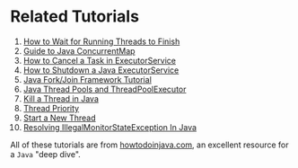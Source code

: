 # Related Tutorials

1. [How to Wait for Running Threads to Finish](https://howtodoinjava.com/java/multi-threading/wait-for-threads-to-finish/)
2. [Guide to Java ConcurrentMap](https://howtodoinjava.com/java/collections/java-concurrentmap/)
3. [How to Cancel a Task in ExecutorService](https://howtodoinjava.com/java/multi-threading/executor-service-cancel-task/)
4. [How to Shutdown a Java ExecutorService](https://howtodoinjava.com/java/multi-threading/executorservice-shutdown/)
5. [Java Fork/Join Framework Tutorial](https://howtodoinjava.com/java7/forkjoin-framework-tutorial-forkjoinpool-example/)
6. [Java Thread Pools and ThreadPoolExecutor](https://howtodoinjava.com/java/multi-threading/java-thread-pool-executor-example/)
7. [Kill a Thread in Java](https://howtodoinjava.com/java/multi-threading/killing-java-threads/)
8. [Thread Priority](https://howtodoinjava.com/java/multi-threading/java-thread-priority/)
9. [Start a New Thread](https://howtodoinjava.com/java/multi-threading/create-start-threads/)
10. [Resolving IllegalMonitorStateException In Java](https://howtodoinjava.com/java/multi-threading/java-illegalmonitorstateexception/)

All of these tutorials are from [howtodoinjava.com](https://howtodoinjava.com), an excellent resource for a `Java` "deep
dive".
